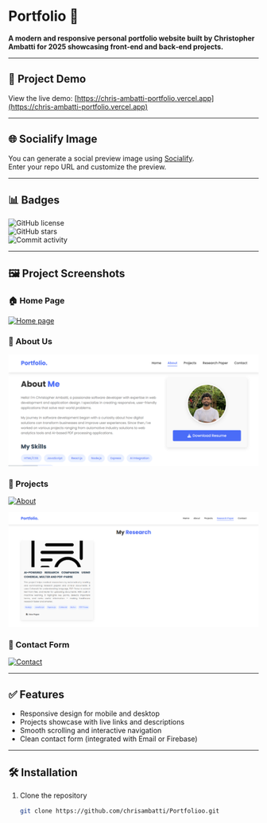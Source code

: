 # Portfolio 🚀

**A modern and responsive personal portfolio website built by Christopher Ambatti for 2025 showcasing front‑end and back‑end projects.**

---

## 🎯 Project Demo  
View the live demo: [https://chris-ambatti-portfolio.vercel.app](https://chris-ambatti-portfolio.vercel.app)

---

## 🌐 Socialify Image  
You can generate a social preview image using [Socialify](https://socialify.git.ci).  
Enter your repo URL and customize the preview.

---

## 📊 Badges  
![GitHub license](https://img.shields.io/github/license/chrisambatti/Portfolioo)  
![GitHub stars](https://img.shields.io/github/stars/chrisambatti/Portfolioo?style=social)  
![Commit activity](https://img.shields.io/github/commit-activity/m/chrisambatti/Portfolioo)

---

## 🖼️ Project Screenshots

### 🏠 Home Page  
[![Home page](./assets/home.png)](https://github.com/chrisambatti/Portfolioo/blob/main/assets/page1.png?raw=true)

### 📄 About Us
![Page 2 Preview](https://github.com/chrisambatti/Portfolioo/blob/main/assets/page2.png?raw=true)

### 👤 Projects  
[![About](./assets/about.png)](https://github.com/chrisambatti/Portfolioo/blob/main/assets/page3.png?raw=true)

[![Research Paper Page 4](https://github.com/chrisambatti/Portfolioo/blob/main/assets/page4.png?raw=true)](https://github.com/chrisambatti/Portfolioo/blob/main/assets/page4.png?raw=true)

### 📩 Contact Form  
[![Contact](./assets/contact.png)](https://github.com/chrisambatti/Portfolioo/blob/main/assets/page5.png?raw=true)


---

## ✅ Features  
- Responsive design for mobile and desktop  
- Projects showcase with live links and descriptions  
- Smooth scrolling and interactive navigation  
- Clean contact form (integrated with Email or Firebase)

---

## 🛠️ Installation

1. Clone the repository  
   ```bash
   git clone https://github.com/chrisambatti/Portfolioo.git
